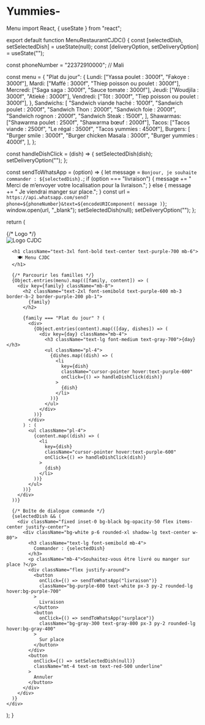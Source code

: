# Yummies-
Menu
import React, { useState } from "react";

export default function MenuRestaurantCJDC() {
  const [selectedDish, setSelectedDish] = useState(null);
  const [deliveryOption, setDeliveryOption] = useState("");

  const phoneNumber = "22372910000"; // Mali

  const menu = {
    "Plat du jour": {
      Lundi: ["Yassa poulet : 3000f", "Fakoye : 3000f"],
      Mardi: ["Maffé : 3000f", "Thiep poisson ou poulet : 3000f"],
      Mercredi: ["Saga saga : 3000f", "Sauce tomate : 3000f"],
      Jeudi: ["Woudjila : 3000f", "Atieké : 3000f"],
      Vendredi: ["Tôt : 3000f", "Tiep poisson ou poulet : 3000f"],
    },
    Sandwichs: [
      "Sandwich viande haché : 1000f",
      "Sandwich poulet : 2000f",
      "Sandwich Thon : 2000f",
      "Sandwich foie : 2000f",
      "Sandwich rognon : 2000f",
      "Sandwich Steak : 1500f",
    ],
    Shawarmas: ["Shawarma poulet : 2500f", "Shawarma bœuf : 2000f"],
    Tacos: ["Tacos viande : 2500f", "Le régal : 3500f", "Tacos yummies : 4500f"],
    Burgers: [
      "Burger smile : 3000f",
      "Burger chicken Masala : 3000f",
      "Burger yummies : 4000f",
    ],
  };

  const handleDishClick = (dish) => {
    setSelectedDish(dish);
    setDeliveryOption("");
  };

  const sendToWhatsApp = (option) => {
    let message = `Bonjour, je souhaite commander : ${selectedDish}.`;
    if (option === "livraison") {
      message += " Merci de m’envoyer votre localisation pour la livraison.";
    } else {
      message += " Je viendrai manger sur place.";
    }
    const url = `https://api.whatsapp.com/send?phone=${phoneNumber}&text=${encodeURIComponent(
      message
    )}`;
    window.open(url, "_blank");
    setSelectedDish(null);
    setDeliveryOption("");
  };

  return (
    <div className="min-h-screen bg-white text-gray-800 p-4">
      {/* Logo */}
      <div className="flex justify-center mb-6">
        <img src="/logo.png" alt="Logo CJDC" className="w-24 h-24 rounded-full shadow-lg" />
      </div>

      <h1 className="text-3xl font-bold text-center text-purple-700 mb-6">
        🍽️ Menu CJDC
      </h1>

      {/* Parcourir les familles */}
      {Object.entries(menu).map(([family, content]) => (
        <div key={family} className="mb-8">
          <h2 className="text-2xl font-semibold text-purple-600 mb-3 border-b-2 border-purple-200 pb-1">
            {family}
          </h2>

          {family === "Plat du jour" ? (
            <div>
              {Object.entries(content).map(([day, dishes]) => (
                <div key={day} className="mb-4">
                  <h3 className="text-lg font-medium text-gray-700">{day}</h3>
                  <ul className="pl-4">
                    {dishes.map((dish) => (
                      <li
                        key={dish}
                        className="cursor-pointer hover:text-purple-600"
                        onClick={() => handleDishClick(dish)}
                      >
                        {dish}
                      </li>
                    ))}
                  </ul>
                </div>
              ))}
            </div>
          ) : (
            <ul className="pl-4">
              {content.map((dish) => (
                <li
                  key={dish}
                  className="cursor-pointer hover:text-purple-600"
                  onClick={() => handleDishClick(dish)}
                >
                  {dish}
                </li>
              ))}
            </ul>
          ))}
        </div>
      ))}

      {/* Boîte de dialogue commande */}
      {selectedDish && (
        <div className="fixed inset-0 bg-black bg-opacity-50 flex items-center justify-center">
          <div className="bg-white p-6 rounded-xl shadow-lg text-center w-80">
            <h3 className="text-lg font-semibold mb-4">
              Commander : {selectedDish}
            </h3>
            <p className="mb-4">Souhaitez-vous être livré ou manger sur place ?</p>
            <div className="flex justify-around">
              <button
                onClick={() => sendToWhatsApp("livraison")}
                className="bg-purple-600 text-white px-3 py-2 rounded-lg hover:bg-purple-700"
              >
                Livraison
              </button>
              <button
                onClick={() => sendToWhatsApp("surplace")}
                className="bg-gray-300 text-gray-800 px-3 py-2 rounded-lg hover:bg-gray-400"
              >
                Sur place
              </button>
            </div>
            <button
              onClick={() => setSelectedDish(null)}
              className="mt-4 text-sm text-red-500 underline"
            >
              Annuler
            </button>
          </div>
        </div>
      )}
    </div>
  );
}
